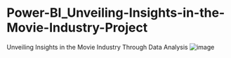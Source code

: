# Power-BI_Unveiling-Insights-in-the-Movie-Industry-Project

Unveiling Insights in the Movie Industry Through Data Analysis
![image](https://github.com/surajgautam87/Power-BI_Unveiling-Insights-in-the-Movie-Industry-Project/assets/160303501/82505ac4-ebf5-43a8-916a-5ea4241288f9)
